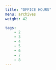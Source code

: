 ```yaml
---
title: "OFFICE HOURS"
menu: archives
weight: 42

tags: 
    - 2
    - 3
    - 4
    - 5
    - 6
    - 7
    - 8
---
```




